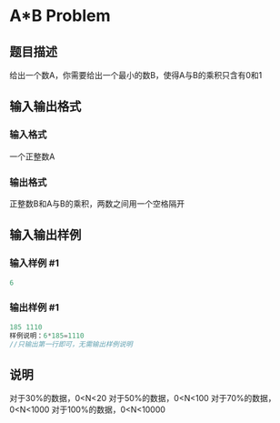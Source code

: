 # A*B Problem

## 题目描述

给出一个数A，你需要给出一个最小的数B，使得A与B的乘积只含有0和1

## 输入输出格式

### 输入格式

一个正整数A

### 输出格式

正整数B和A与B的乘积，两数之间用一个空格隔开

## 输入输出样例

### 输入样例 #1

```cpp
6
```


### 输出样例 #1

```cpp
185 1110
样例说明：6*185=1110
//只输出第一行即可，无需输出样例说明
```


## 说明

对于30%的数据，0<N<20 对于50%的数据，0<N<100 对于70%的数据，0<N<1000 对于100%的数据，0<N<10000 

